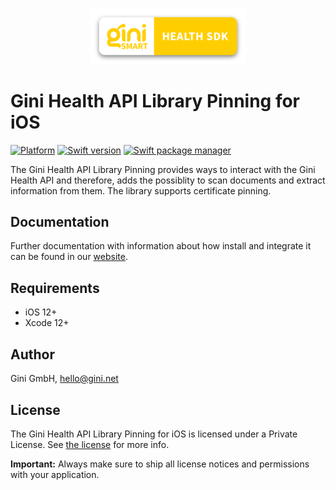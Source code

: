 <p align="center">
<img src="./GiniHealth_Logo.png" width="250">
</p>

# Gini Health API Library Pinning for iOS

[![Platform](https://img.shields.io/badge/platform-iOS-lightgrey.svg)]()
[![Swift version](https://img.shields.io/badge/swift-5.0-orange.svg)]()
[![Swift package manager](https://img.shields.io/badge/Swift_Package_Manager-compatible-orange?style=flat-square)]()

The Gini Health API Library Pinning provides ways to interact with the Gini Health API and therefore, adds the possiblity to scan documents and extract information from them. The library supports certificate pinning.

## Documentation

Further documentation with information about how install and integrate it can be found in our [website](https://developer.gini.net/gini-mobile-ios/GiniHealthAPILibrary/index.html).

## Requirements

- iOS 12+
- Xcode 12+

## Author

Gini GmbH, hello@gini.net

## License

The Gini Health API Library Pinning for iOS is licensed under a Private License. See [the license](https://developer.gini.net/gini-mobile-ios/GiniHealthAPILibrary/license.html) for more info.

**Important:** Always make sure to ship all license notices and permissions with your application.

